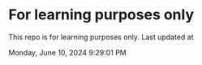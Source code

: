 # For learning purposes only
This repo is for learning purposes only.
Last updated at

Monday, June 10, 2024 9:29:01 PM

